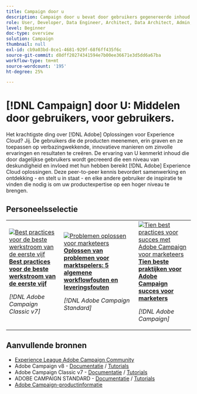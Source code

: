 ```yaml
---
title: Campaign door u
description: Campaign door u bevat door gebruikers gegenereerde inhoud. Die is gemaakt door dagelijkse gebruikers die in hun kennis van Adobe Campaign een niveau van deskundigheid en invloed hebben bereikt.
role: User, Developer, Data Engineer, Architect, Data Architect, Admin, Leader
level: Beginner
doc-type: overview
solution: Campaign
thumbnail: null
exl-id: cb9a03bd-8ce1-4681-929f-68f6ff435f6c
source-git-commit: d8dff20274341594e7b00ee36671e3d5dd6a67ba
workflow-type: tm+mt
source-wordcount: '195'
ht-degree: 25%

---
```


# [!DNL Campaign] door U: Middelen door gebruikers, voor gebruikers.

Het krachtigste ding over [!DNL Adobe] Oplossingen voor Experience Cloud? Jij. De gebruikers die de producten meenemen, erin graven en ze toepassen op verbazingwekkende, innovatieve manieren om zinvolle ervaringen en resultaten te creëren. De ervaring van U kenmerkt inhoud die door dagelijkse gebruikers wordt gecreeerd die een niveau van deskundigheid en invloed met hun hebben bereikt [!DNL Adobe] Experience Cloud oplossingen. Deze peer-to-peer kennis bevordert samenwerking en ontdekking - en stelt u in staat - en elke andere gebruiker de inspiratie te vinden die nodig is om uw productexpertise op een hoger niveau te brengen.

<div id="recs-overview-body-1"></div>
<div id="recs-overview-body-2"></div>
<div id="recs-overview-body-3"></div>
<div id="recs-overview-body-4"></div>
<div id="recs-overview-body-5"></div>
<div id="recs-overview-body-6"></div>

<div id="staff-picks-section">

## Personeelsselectie

<table>
<tr>
  <td>
    <a href="/help/campaign/ac-v7/workflow-best-practices-for-marketers.md">
      <img alt="Best practices voor de beste werkstroom van de eerste vijf" src="https://video.tv.adobe.com/v/3410837?format=jpeg" />
    </a>
    <div>
      <a href="/help/campaign/ac-v7/workflow-best-practices-for-marketers.md">
    <strong>Best practices voor de beste werkstroom van de eerste vijf</strong>
    </a>
    </div>
    <p>
    <em>[!DNL Adobe Campaign Classic v7]</em>
    <p>
  </td>
  <td>
    <a href="/help/campaign/acs/troubleshooting-for-marketers.md">
      <img alt="Problemen oplossen voor marketeers" src="https://cdn.experienceleague.adobe.com/thumb/docs-campaign.png" />
    </a>
    <div>
      <a href="/help/campaign/acs/troubleshooting-for-marketers.md">
    <strong>Oplossen van problemen voor marktspelers: 5 algemene workflowfouten en leveringsfouten</strong>
    </a>
    </div>
    <p>
    <em>[!DNL Adobe Campaign Standard]</em>
    <p>
  </td>
  <td>
    <a href="/help/campaign/10-best-practices-for-marketers.md">
      <img alt="Tien best practices voor succes met Adobe Campaign voor marketeers" src="https://cdn.experienceleague.adobe.com/thumb/docs-campaign.png" />
    </a>
    <div>
      <a href="/help/campaign/10-best-practices-for-marketers.md">
    <strong>Tien beste praktijken voor Adobe Campaign succes voor marketers</strong>
    </a>
    </div>
    <p>
    <em>[!DNL Adobe Campaign]</em>
    <p>
  </td>
</tr>
</table>

</div>

## Aanvullende bronnen

* [Experience League Adobe Campaign Community](https://experienceleaguecommunities.adobe.com/t5/adobe-analytics/ct-p/adobe-analytics-community)
* Adobe Campaign v8 -  [Documentatie](https://experienceleague.adobe.com/docs/campaign-v8.html?lang=nl) / [Tutorials](https://experienceleague.adobe.com/docs/campaign-learn/tutorials/overview.html)
* Adobe Campaign Classic v7 - [Documentatie](https://experienceleague.adobe.com/docs/campaign-classic.html) / [Tutorials](https://experienceleague.adobe.com/docs/campaign-classic-learn/tutorials/overview.html?lang=nl)
* ADOBE CAMPAIGN STANDARD - [Documentatie](https://experienceleague.adobe.com/docs/campaign-standard.html) / [Tutorials](https://experienceleague.adobe.com/docs/campaign-standard-learn/tutorials/overview.html?lang=nl)
* [Adobe Campaign-productinformatie](https://business.adobe.com/products/campaign/adobe-campaign.html)
